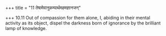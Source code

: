 +++
title = "11 तेषामेवानुकम्पार्थमहमज्ञानजन्"

+++
10.11 Out of compassion for them alone, I, abiding in their mental
activity as its object, dispel the darkness born of ignorance by the
brilliant lamp of knowledge.
